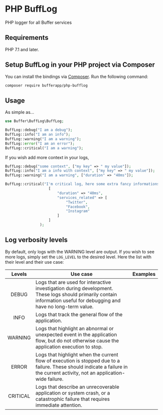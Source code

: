 # PHP BuffLog

PHP logger for all Buffer services


## Requirements

PHP 7.1 and later.

## Setup BuffLog in your PHP project via Composer

You can install the bindings via [Composer](http://getcomposer.org/). Run the following command:

```bash
composer require bufferapp/php-bufflog
```

## Usage
As simple as...

```php
use Buffer\BuffLog\BuffLog;

BuffLog::debug("I am a debug");
BuffLog::info("I am an info");
BuffLog::warning("I am a warning");
BuffLog::error("I am an error");
BuffLog::critical("I am a warning");
```

If you wish add more context in your logs, 
```php
BuffLog::debug("some context", ["my key" => " my value"]);
BuffLog::info("I am a info with context", ["my key" => " my value"]);
BuffLog::warning("I am a warning", ["duration" => "40ms"]);

BuffLog::critical("I'm critical log, here some extra fancy informations",
                    [
                        "duration" => "40ms",
                        "services_related" => [
                            "Twitter",
                            "Facebook",
                            "Instagram"
                        ]
                    ]
                );
```

## Log verbosity levels

By default, only logs with the WARNING level are output. 
If you wish to see more logs, simply set the `LOG_LEVEL` to the desired level. Here the list with their level and their use case:

| Levels  | Use case  | Examples  |
|:-:|---|---|
| DEBUG  | Logs that are used for interactive investigation during development. These logs should primarily contain information useful for debugging and have no long-term value.  |   |
| INFO | Logs that track the general flow of the application.   |   |
| WARNING | Logs that highlight an abnormal or unexpected event in the application flow, but do not otherwise cause the application execution to stop.  |   |
| ERROR |  Logs that highlight when the current flow of execution is stopped due to a failure. These should indicate a failure in the current activity, not an application-wide failure. |   |
| CRITICAL  | Logs that describe an unrecoverable application or system crash, or a catastrophic failure that requires immediate attention.  |   |
